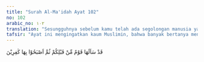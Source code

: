 ```yaml
---
title: "Surah Al-Ma'idah Ayat 102"
no: 102
arabic_no: ١٠٢
translation: "Sesungguhnya sebelum kamu telah ada segolongan manusia yang menanyakan hal-hal serupa itu (kepada nabi mereka), kemudian mereka menjadi kafir."
tafsir: "Ayat ini mengingatkan kaum Muslimin, bahwa banyak bertanya mengenai masalah-masalah hukum agama seperti yang mereka lakukan itu, telah pernah terjadi pada bangsa-bangsa terdahulu, akan tetapi setelah mereka diberi jawaban dan penjelasan, mereka tidak mau melaksanakannya, bahkan mereka membelakanginya, karena mereka anggap terlalu berat. Kemudian mereka mengingkari hukum-hukum tersebut, atau mereka mengatakan bahwa hukum-hukum tersebut tidak datang dari Allah. Bagaimana pun juga, semuanya adalah merupakan kekafiran, yang patut dikenakan azab, baik di dunia maupun di akhrat."
---
```

قَدْ سَاَلَهَا قَوْمٌ مِّنْ قَبْلِكُمْ ثُمَّ اَصْبَحُوْا بِهَا كٰفِرِيْنَ 